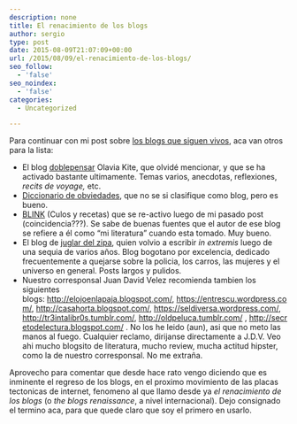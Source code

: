 ```yaml
---
description: none
title: El renacimiento de los blogs
author: sergio
type: post
date: 2015-08-09T21:07:09+00:00
url: /2015/08/09/el-renacimiento-de-los-blogs/
seo_follow:
  - 'false'
seo_noindex:
  - 'false'
categories:
  - Uncategorized

---
```

Para continuar con mi post sobre [los blogs que siguen vivos][1], aca van otros para la lista:

  * El blog [doblepensar][2] Olavia Kite, que olvidé mencionar, y que se ha activado bastante ultimamente. Temas varios, anecdotas, reflexiones, _recits de voyage,_ etc.
  * [Diccionario de obviedades][3], que no se si clasifique como blog, pero es bueno.
  * [BLINK][4] (Culos y recetas) que se re-activo luego de mi pasado post (coincidencia???). Se sabe de buenas fuentes que el autor de ese blog se refiere a él como &#8220;mi literatura&#8221; cuando esta tomado. Muy bueno.
  * El blog de [juglar del zipa][5], quien volvio a escribir _in extremis_ luego de una sequia de varios años. Blog bogotano por excelencia, dedicado frecuentemente a quejarse sobre la policia, los carros, las mujeres y el universo en general. Posts largos y pulidos.
  * Nuestro corresponsal Juan David Velez recomienda tambien los siguientes blogs: <a href="http://elojoenlapaja.blogspot.com/" rel="nofollow">http://elojoenlapaja.blogspot.com/</a>, <a href="https://entrescu.wordpress.com/" rel="nofollow">https://entrescu.wordpress.com/</a>, <a href="http://casahorta.blogspot.com/" rel="nofollow">http://casahorta.blogspot.com/</a>, <a href="https://seldiversa.wordpress.com/" rel="nofollow">https://seldiversa.wordpress.com/</a>,  <a href="http://tr3intalibr0s.tumblr.com/" rel="nofollow">http://tr3intalibr0s.tumblr.com/</a>, <a href="http://oldpeluca.tumblr.com/" rel="nofollow">http://oldpeluca.tumblr.com/</a> , <a href="http://secretodelectura.blogspot.com/" rel="nofollow">http://secretodelectura.blogspot.com/</a> . No los he leido (aun), asi que no meto las manos al fuego. Cualquier reclamo, dirijanse directamente a J.D.V. Veo ahi mucho blogsito de literatura, mucho review, mucha actitud hipster, como la de nuestro corresponsal. No me extraña.

Aprovecho para comentar que desde hace rato vengo diciendo que es inminente el regreso de los blogs, en el proximo movimiento de las placas tectonicas de internet, fenomeno al que llamo desde ya _el renacimiento de los blogs_ (o _the blogs renaissance_, a nivel internacional). Dejo consignado el termino aca, para que quede claro que soy el primero en usarlo.

 [1]: http://blog.crazyrobot.net/2015/06/23/los-muertos-vivientes/
 [2]: http://olaviakite.com/doblepensar/
 [3]: http://diccionariodeobviedades.blogspot.ca/
 [4]: http://culosyrecetas.blogspot.ca/
 [5]: http://www.juglardelzipa.com/wordpress/

